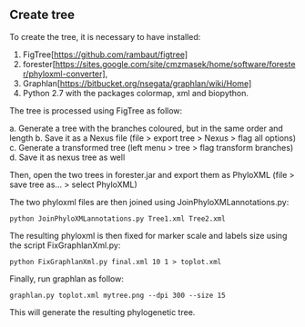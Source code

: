 
## Create tree
To create the tree, it is necessary to have installed:

 1. FigTree[https://github.com/rambaut/figtree]
 2. forester[https://sites.google.com/site/cmzmasek/home/software/forester/phyloxml-converter], 
 3. Graphlan[https://bitbucket.org/nsegata/graphlan/wiki/Home]
 4. Python 2.7 with the packages colormap, xml and biopython.

The tree is processed using FigTree as follow:

   a. Generate a tree with the branches coloured, but in the same order and length
   b. Save it as a Nexus file (file > export tree > Nexus > flag all options)
   c. Generate a transformed tree (left menu > tree > flag transform branches)
   d. Save it as nexus tree as well
 
Then, open the two trees in forester.jar and export them as PhyloXML 
   (file > save tree as... > select PhyloXML)

The two phyloxml files are then joined using JoinPhyloXMLannotations.py:

    python JoinPhyloXMLannotations.py Tree1.xml Tree2.xml

The resulting phyloxml is then fixed for marker scale and labels size using the script FixGraphlanXml.py:

    python FixGraphlanXml.py final.xml 10 1 > toplot.xml

Finally, run graphlan as follow:

    graphlan.py toplot.xml mytree.png --dpi 300 --size 15

This will generate the resulting phylogenetic tree. 
